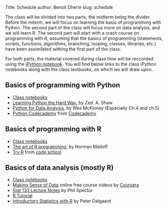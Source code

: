 Title: Schedule
author: Benoit Dherin 
slug: schedule

The class will be divided into two parts, the midterm being the divider. 
Before the miterm, we will focus on learning the basis of programming 
with Python. The second part of the class will focus more on data analysis, and 
we will learn R. The second part will start with a crash course on programming with
R, assuming that the basics of programming (statements, scripts, functions, algorithms,
branching, looping, classes, libraries, etc.) have been assimilated withing the first
part of the class.

For both parts, the material covered during class time will be reccorded using the 
[iPython notebook](http://ipython.org/notebook.html). 
You will find below links to the class iPython notebooks along with the class 
textbooks, on which we will draw upon.

## Basics of programming with Python

* [Class notebooks](http://benoitdherin.github.io/python-basics/)
* [Learning Python the Hard Way](http://learnpythonthehardway.org/book/), by Zed. A. Shaw
* [Python for Data Analysis](http://proquest.safaribooksonline.com/book/programming/python/9781449323592), by Wes McKinney (Especially Ch.4 and ch.5)
* [Python Codecademy](http://www.codecademy.com/tracks/python) from [Codecademy](http://www.codecademy.com/)

## Basics of programming with R

* [Class notebooks](http://benoitdherin.github.io/R-basics)
* [The art of R programming](http://www.nostarch.com/artofr.htm), by Norman Matloff
* [Try R](http://tryr.codeschool.com) from [code school](https://www.codeschool.com)

## Basics of data analysis (mostly R)
 
* [Class notebooks]()
* [Making Sense of Data](https://accounts.coursera.org/signin?course_id=970433&r=https%3A%2F%2Fclass.coursera.org%2Fintrostats-001%2Flecture&user_action=class&topic_name=Statistics%3A%20Making%20Sense%20of%20Data) online free course videos by [Coursera](https://www.coursera.org/)
* [Stat 133 Lecture Notes](http://www.stat.berkeley.edu/~s133/all2011.pdf) by Phil Spector
* [R Tutorial](http://www.r-tutor.com/)
* [Introductory Statistics with R](http://link.springer.com/book/10.1007/978-0-387-79054-1) by Peter Dalgaard
